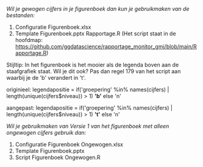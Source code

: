 _Wil je gewogen cijfers in je figurenboek dan kun je gebruikmaken van de bestanden:_
  1. Configuratie Figurenboek.xlsx
  2. Template Figurenboek.pptx
  Rapportage.R (Het script staat in de hoofdmap: https://github.com/ggdatascience/rapportage_monitor_gmj/blob/main/Rapportage.R)

Stijltip: In het figurenboek is het mooier als de legenda boven aan de staafgrafiek staat. Wil je dit ook? Pas dan regel 179 van het script aan waarbij je de 'b' verandert in 't'.

originieel: 
legendapositie = if('groepering' %in% names(cijfers) | length(unique(cijfers$niveau)) > 1) **'b'** else 'n'

aangepast: 
legendapositie = if('groepering' %in% names(cijfers) | length(unique(cijfers$niveau)) > 1) **'t'** else 'n'


_Wil je gebruikmaken van Versie 1 van het figurenboek met alleen ongewogen cijfers gebruik dan:_
  1. Configuratie Figurenboek Ongewogen.xlsx
  2. Template Figurenboek.pptx
  3. Script Figurenboek Ongewogen.R



